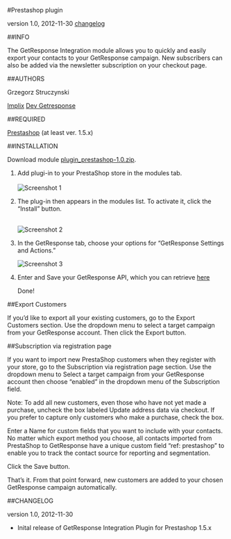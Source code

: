 #Prestashop plugin

version 1.0, 2012-11-30 [changelog](#changelog)

##INFO

The GetResponse Integration module allows you to quickly and easily export your contacts to your GetResponse campaign.
New subscribers can also be added via the newsletter subscription on your checkout page.

##AUTHORS

 Grzegorz Struczynski

[Implix](http://implix.com)
[Dev Getresponse](http://dev.getresponse.com)

##REQUIRED

[Prestashop](http://www.prestashop.com/en/download) (at least ver. 1.5.x)

##INSTALLATION

Download module [plugin_prestashop-1.0.zip](https://github.com/GetResponse/DevZone/raw/master/Plugins/Prestashop/plugin_prestashop-1.0.zip).

1.  Add plugi-in to your PrestaShop store in the modules tab. <br/><br/>
	![Screenshot 1](https://github.com/GetResponse/DevZone/raw/master/Plugins/Prestashop/prestashop_01.jpg)
2.  The plug-in then appears in the modules list. To activate it, click the “Install” button.<br/><br/>

	![Screenshot 2](https://github.com/GetResponse/DevZone/raw/master/Plugins/Prestashop/prestashop_02.jpg)  
3.  In the GetResponse tab, choose your options for “GetResponse Settings and Actions.”

	![Screenshot 3](https://github.com/GetResponse/DevZone/raw/master/Plugins/Prestashop/prestashop_03.jpg) 
4. Enter and Save your GetResponse API, which you can retrieve [here](https://app.getresponse.com/my_api_key.html)


	Done!

##Export Customers

If you’d like to export all your existing customers, go to the Export Customers section. Use the dropdown menu to select a target campaign from your GetResponse account. Then click the Export button.

##Subscription via registration page

If you want to import new PrestaShop customers when they register with your store, go to the Subscription via registration page section. Use the dropdown menu to Select a target campaign from your GetResponse account then choose “enabled” in the dropdown menu of the Subscription field.

Note: To add all new customers, even those who have not yet made a purchase, uncheck the box labeled Update address data via checkout. If you prefer to capture only customers who make a purchase, check the box.

Enter a Name for custom fields that you want to include with your contacts. No matter which export method you choose, all contacts imported from PrestaShop to GetResponse have a unique custom field “ref: prestashop” to enable you to track the contact source for reporting and segmentation.

Click the Save button.

That’s it. From that point forward, new customers are added to your chosen GetResponse campaign automatically.

##CHANGELOG<a name="changelog">

version 1.0, 2012-11-30

* Inital release of GetResponse Integration Plugin for Prestashop 1.5.x
